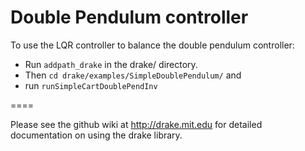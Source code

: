 # Double Pendulum controller

To use the LQR controller to balance the double pendulum controller:
- Run `addpath_drake` in the drake/ directory.
- Then `cd drake/examples/SimpleDoublePendulum/` and
- run `runSimpleCartDoublePendInv`

====

Please see the github wiki at http://drake.mit.edu for detailed documentation on using the drake library.

